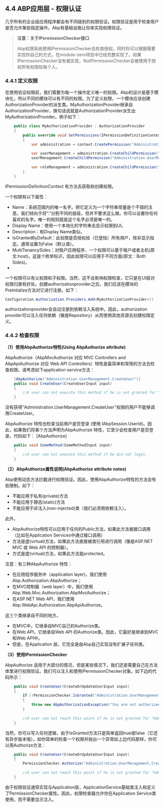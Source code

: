 ## 4.4 ABP应用层 - 权限认证 ##

几乎所有的企业级应用程序都会有不同级别的权限验证。权限验证是用于检查用户是否允许某些指定操作。Abp有基础设施让你来实现权限验证。

>**注意：关于IPermissionChecker接口**
>
>Abp权限系统使用IPermissionChecker去检查授权。同时你可以根据需要实现你自己的方式，在module-zero项目中已经完整实现了。如果IPermissionChecker没有被实现，NullPermissionChecker会被使用于授权所有权限给每个人。

### 4.4.1 定义权限 ###

在使用验证权限前，我们需要为每一个操作定义唯一的权限。Abp的设计是基于模块化，所以不同的模块可以有不同的权限。为了定义权限，一个模块应该创建AuthorizationProvider的派生类。MyAuthorizationProvider继承自AuthorizationProvider，换句话说就是AuthorizationProvider派生出MyAuthorizationProvider。例子如下：

```csharp
	public class MyAuthorizationProvider : AuthorizationProvider
	{
	    public override void SetPermissions(IPermissionDefinitionContext context)
	    {
	        var administration = context.CreatePermission("Administration");
	
	        var userManagement = administration.CreateChildPermission("Administration.UserManagement");
	        userManagement.CreateChildPermission("Administration.UserManagement.CreateUser");
	
	        var roleManagement = administration.CreateChildPermission("Administration.RoleManagement");
	    }
	}
```

IPermissionDefinitionContext 有方法去获取和创建权限。

一个权限有以下属性：

* Name：系统范围内的唯一名字。把它定义为一个字符串常量是个不错的注意。我们倾向于将“.”分割不同的层级，但并不要求这么做。你可以设置你任何喜欢的名字。唯一的规则就是这个名字必须是唯一的。 
* Display Name：使用一个本地化的字符串去显示权限到UI。 
* Description：和Display Name类似。 
* IsGrantedByDefault：此权限是否授权给（已登陆）所有用户，除非显示指定。通常设置为False（默认值）。
* MultiTenancySides：对租户应用程序，一个权限可以基于租户或者主机(原文:host)。这是个枚举标识，因此权限可以应用于不同方面(原文：Both Sides)。
* 
一个权限可以有父权限和子权限。当然，这不会影响权限检查，它只是在UI层对权限归类有好处。创建authorizationprovider之后，我们应该在模块的PreIntialize方法对它进行注册。如下：

```csharp
Configuration.Authorization.Providers.Add<MyAuthorizationProvider>()
```

authorizationprovider会自动注册到依赖注入系统中。因此，authorization provider可以注入任何依赖（像是Repository）从而使用其他资源去创建权限定义。

### 4.4.2 检查权限 ###

**（1）使用AbpAuthorize特性(Using AbpAuthorize attribute)**

AbpAuthorize（AbpMvcAuthorize 对应 MVC Controllers and AbpApiAuthorize 对应 Web API Controllers）特性是最简单和常用的方法去检查权限。请考虑如下application service方法：

```csharp	
	[AbpAuthorize("Administration.UserManagement.CreateUser")]
	public void CreateUser(CreateUserInput input)
	{
	    //A user can not execute this method if he is not granted for "Administration.UserManagement.CreateUser" permission.
	}
```

没有获得“Administration.UserManagement.CreateUser”权限的用户不能够调用CreateUser。

AbpAuthorize 特性也检查当前用户是否登录 (使用 IAbpSession.UserId)。因此，如果我们将某个方法声明为AbpAuthorize 特性，它至少会检查用户是否登录。代码如下：
[AbpAuthorize]

```csharp
	public void SomeMethod(SomeMethodInput input)
	{
	    //A user can not execute this method if he did not login.
	}
```

**（2）AbpAuthorize属性说明(AbpAuthorize attribute notes)**

Abp使用动态方法拦截进行权限验证。因此，使用AbpAuthorize特性的方法会有些限制。如下： 

* 不能应用于私有(private)方法 
* 不能应用于静态(static)方法 
* 不能应用于非注入(non-injected)类（我们必须用依赖注入）。

此外，

* AbpAuthorize特性可以应用于任何的Public方法，如果此方法被接口调用（比如在Application Services中通过接口调用）
* 方法是虚(virtual)方法，如果此方法直接被类引用进行调用（像是ASP.NET MVC 或 Web API 的控制器）。
* 方式是虚(virtual)方法，如果此方法是protected。

注意：有三种AbpAuthorize 特性：

* 在应用程序服务中（application layer)，我们使用Abp.Authorization.AbpAuthorize； 
* 在MVC控制器（web layer）中，我们使用Abp.Web.Mvc.Authorization.AbpMvcAuthorize；
* 在ASP.NET Web API，我们使用 Abp.WebApi.Authorization.AbpApiAuthorize。


这三个类继承自不同的地方。


* 在MVC中，它继承自MVC自己的Authorize类。
* 在Web API，它继承自Web API 的Authorize类。因此，它最好是继承到MVC和Web API中。
* 但是，在Application 层，它完全是由Abp自己实现没有扩展子任何类。


**（3）使用IPermissionChecker**

AbpAuthorize 适用于大部分的情况，但是某些情况下，我们还是需要自己在方法体里进行权限验证。我们可以注入和使用IPermissionChecker对象。如下边的代码所示：

```csharp
	public void CreateUser(CreateOrUpdateUserInput input)
	{
	    if (!PermissionChecker.IsGranted("Administration.UserManagement.CreateUser"))
	    {
	        throw new AbpAuthorizationException("You are not authorized to create user!");
	    }
	    
	    //A user can not reach this point if he is not granted for "Administration.UserManagement.CreateUser" permission.
	}
```

当然，你可以写入任何逻辑，由于IsGranted方法只是简单返回true或false（它还有异步版本哦）。如你简单的检查一个权限并抛出一个异常如上边代码那样，你可以用Authorize方法：

```csharp
	public void CreateUser(CreateOrUpdateUserInput input)
	{
	    PermissionChecker.Authorize("Administration.UserManagement.CreateUser");
	
	    //A user can not reach this point if he is not granted for "Administration.UserManagement.CreateUser" permission.
	}
```

由于权限验证通常实现与Application层，ApplicationService基础类注入和定义了PermissionChecker属性。因此，权限检查器允许你在Application Service类使用，而不需要显示注入。
